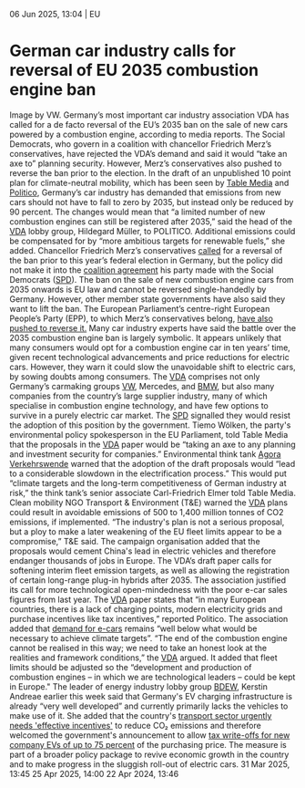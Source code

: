 06 Jun 2025, 13:04
| 
EU
# German car industry calls for reversal of EU 2035 combustion engine ban
Image by VW.
Germany’s most important car industry association VDA has called for a de facto reversal of the EU’s 2035 ban on the sale of new cars powered by a combustion engine, according to media reports. The Social Democrats, who govern in a coalition with chancellor Friedrich Merz’s conservatives, have rejected the VDA’s demand and said it would “take an axe to” planning security. However, Merz’s conservatives also pushed to reverse the ban prior to the election.
In the draft of an unpublished 10 point plan for climate-neutral mobility, which has been seen by [Table Media](https://table.media/en/https/wptablemedia/europe/news/co%E2%82%82-fleet-limits-vda-paper-calls-for-the-de-facto-abolition-of-the-combustion-engine-ban) and [Politico](https://www.politico.eu/article/autoindustrie-fordert-das-aus-des-verbrenner-aus/), Germany’s car industry has demanded that emissions from new cars should not have to fall to zero by 2035, but instead only be reduced by 90 percent.
The changes would mean that “a limited number of new combustion engines can still be registered after 2035,” said the head of the [VDA](https://www.cleanenergywire.org/experts/vda-german-association-automotive-industry) lobby group, Hildegard Müller, to POLITICO. Additional emissions could be compensated for by “more ambitious targets for renewable fuels,” she added.
Chancellor Friedrich Merz’s conservatives [called](https://www.cleanenergywire.org/news/german-parties-energy-and-climate-policy-positions-2025-general-election) for a reversal of the ban prior to this year’s federal election in Germany, but the policy did not make it into the [coalition agreement](https://www.cleanenergywire.org/factsheets/what-germanys-aspiring-coalition-government-agreement-means-climate-and-energy) his party made with the Social Democrats ([SPD](https://www.cleanenergywire.org/experts/spd-social-democratic-party)).
The ban on the sale of new combustion engine cars from 2035 onwards is EU law and cannot be reversed single-handedly by Germany. However, other member state governments have also said they want to lift the ban. The European Parliament’s centre-right European People’s Party (EPP), to which Merz’s conservatives belong, [have also pushed ](https://www.reuters.com/world/europe/eus-largest-political-group-pushes-weaken-combustion-engine-ban-2024-12-10/)[to reverse it.](https://www.reuters.com/world/europe/eus-largest-political-group-pushes-weaken-combustion-engine-ban-2024-12-10/)
Many car industry experts have said the battle over the 2035 combustion engine ban is largely symbolic. It appears unlikely that many consumers would opt for a combustion engine car in ten years’ time, given recent technological advancements and price reductions for electric cars. However, they warn it could slow the unavoidable shift to electric cars, by sowing doubts among consumers.
The [VDA](https://www.cleanenergywire.org/experts/vda-german-association-automotive-industry) comprises not only Germany’s carmaking groups [VW](https://www.cleanenergywire.org/experts/vw-volkswagen), Mercedes, and [BMW](https://www.cleanenergywire.org/experts/bmw-bayerische-motoren-werke), but also many companies from the country’s large supplier industry, many of which specialise in combustion engine technology, and have few options to survive in a purely electric car market.
The [SPD](https://www.cleanenergywire.org/experts/spd-social-democratic-party) signalled they would resist the adoption of this position by the government. Tiemo Wölken, the party's environmental policy spokesperson in the EU Parliament, told Table Media that the proposals in the [VDA](https://www.cleanenergywire.org/experts/vda-german-association-automotive-industry) paper would be “taking an axe to any planning and investment security for companies.”
Environmental think tank [Agora Verkehrswende](https://www.cleanenergywire.org/experts/agora-verkehrswende) warned that the adoption of the draft proposals would “lead to a considerable slowdown in the electrification process.” This would put “climate targets and the long-term competitiveness of German industry at risk,” the think tank’s senior associate Carl-Friedrich Elmer told Table Media.
Clean mobility NGO Transport & Environment (T&E) warned the [VDA](https://www.cleanenergywire.org/experts/vda-german-association-automotive-industry) plans could result in avoidable emissions of 500 to 1,400 million tonnes of CO2 emissions, if implemented. “The industry's plan is not a serious proposal, but a ploy to make a later weakening of the EU fleet limits appear to be a compromise,” T&E said. The campaign organisation added that the proposals would cement China's lead in electric vehicles and therefore endanger thousands of jobs in Europe.
The VDA’s draft paper calls for softening interim fleet emission targets, as well as allowing the registration of certain long-range plug-in hybrids after 2035. The association justified its call for more technological open-mindedness with the poor e-car sales figures from last year.
The [VDA](https://www.cleanenergywire.org/experts/vda-german-association-automotive-industry) paper states that “in many European countries, there is a lack of charging points, modern electricity grids and purchase incentives like tax incentives,” reported Politico. The association added that [demand for e-cars](https://www.cleanenergywire.org/news/germany-far-2030-electric-vehicle-target-registered-fleet-hits-165-million) remains “well below what would be necessary to achieve climate targets”.
“The end of the combustion engine cannot be realised in this way; we need to take an honest look at the realities and framework conditions,” the [VDA](https://www.cleanenergywire.org/experts/vda-german-association-automotive-industry) argued. It added that fleet limits should be adjusted so the “development and production of combustion engines – in which we are technological leaders – could be kept in Europe."
The leader of energy industry lobby group [BDEW](https://www.cleanenergywire.org/experts/bdew-german-association-energy-and-water-industries), Kerstin Andreae earlier this week said that Germany's EV charging infrastructure is already “very well developed” and currently primarily lacks the vehicles to make use of it. She added that the country's [transport sector urgently needs 'effective incentives'](https://www.cleanenergywire.org/news/next-german-govt-must-raise-climate-ambition-avoid-multi-billion-euro-eu-target-miss-env-agency) to reduce CO₂ emissions and therefore welcomed the government's announcement to allow [tax write-offs for new company EVs of up to 75 percent](https://www.cleanenergywire.org/news/industry-welcomes-germanys-planned-75-tax-write-offs-new-company-evs) of the purchasing price. The measure is part of a broader policy package to revive economic growth in the country and to make progress in the sluggish roll-out of electric cars. 
31 Mar 2025, 13:45
25 Apr 2025, 14:00
22 Apr 2024, 13:46